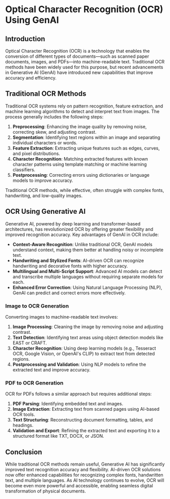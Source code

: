 # Optical Character Recognition (OCR) Using GenAI

## Introduction
Optical Character Recognition (OCR) is a technology that enables the conversion of different types of documents—such as scanned paper documents, images, and PDFs—into machine-readable text. Traditional OCR methods have been widely used for this purpose, but recent advancements in Generative AI (GenAI) have introduced new capabilities that improve accuracy and efficiency.

## Traditional OCR Methods
Traditional OCR systems rely on pattern recognition, feature extraction, and machine learning algorithms to detect and interpret text from images. The process generally includes the following steps:

1. **Preprocessing**: Enhancing the image quality by removing noise, correcting skew, and adjusting contrast.
2. **Segmentation**: Identifying text regions within an image and separating individual characters or words.
3. **Feature Extraction**: Extracting unique features such as edges, curves, and pixel distributions.
4. **Character Recognition**: Matching extracted features with known character patterns using template matching or machine learning classifiers.
5. **Postprocessing**: Correcting errors using dictionaries or language models to improve accuracy.

Traditional OCR methods, while effective, often struggle with complex fonts, handwriting, and low-quality images.

## OCR Using Generative AI
Generative AI, powered by deep learning and transformer-based architectures, has revolutionized OCR by offering greater flexibility and improved recognition accuracy. Key advantages of GenAI in OCR include:

- **Context-Aware Recognition**: Unlike traditional OCR, GenAI models understand context, making them better at handling noisy or incomplete text.
- **Handwriting and Stylized Fonts**: AI-driven OCR can recognize handwriting and decorative fonts with higher accuracy.
- **Multilingual and Multi-Script Support**: Advanced AI models can detect and transcribe multiple languages without requiring separate models for each.
- **Enhanced Error Correction**: Using Natural Language Processing (NLP), GenAI can predict and correct errors more effectively.

### Image to OCR Generation
Converting images to machine-readable text involves:
1. **Image Processing**: Cleaning the image by removing noise and adjusting contrast.
2. **Text Detection**: Identifying text areas using object detection models like EAST or CRAFT.
3. **Character Recognition**: Using deep learning models (e.g., Tesseract OCR, Google Vision, or OpenAI's CLIP) to extract text from detected regions.
4. **Postprocessing and Validation**: Using NLP models to refine the extracted text and improve accuracy.

### PDF to OCR Generation
OCR for PDFs follows a similar approach but requires additional steps:
1. **PDF Parsing**: Identifying embedded text and images.
2. **Image Extraction**: Extracting text from scanned pages using AI-based OCR tools.
3. **Text Structuring**: Reconstructing document formatting, tables, and headings.
4. **Validation and Export**: Refining the extracted text and exporting it to a structured format like TXT, DOCX, or JSON.

## Conclusion
While traditional OCR methods remain useful, Generative AI has significantly improved text recognition accuracy and flexibility. AI-driven OCR solutions now offer enhanced capabilities for recognizing complex fonts, handwritten text, and multiple languages. As AI technology continues to evolve, OCR will become even more powerful and accessible, enabling seamless digital transformation of physical documents.

